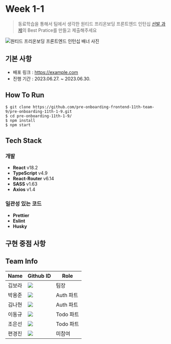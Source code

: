 # Week 1-1

> 동료학습을 통해서 팀에서 생각한 원티드 프리온보딩 프론트엔드 인턴십 [선발 과제](https://github.com/walking-sunset/selection-task)의 Best Pratice를 만들고 제출해주세요

![원티드 프리온보딩 프론트엔드 인턴십 배너 사진](https://static.wanted.co.kr/images/events/2909/b35918a6.jpg)

## 기본 사항

- 배포 링크 : https://example.com
- 진행 기간 : 2023.06.27. ~ 2023.06.30.

## How To Run

```shell
$ git clone https://github.com/pre-onboarding-frontend-11th-team-9/pre-onboarding-11th-1-9.git
$ cd pre-onboarding-11th-1-9/
$ npm install
$ npm start
```

## Tech Stack

### 개발

- **React** v18.2
- **TypeScript** v4.9
- **React-Router** v6.14
- **SASS** v1.63
- **Axios** v1.4

### 일관성 있는 코드

- **Prettier**
- **Eslint**
- **Husky**

## 구현 중점 사항

## Team Info

| Name   | Github ID                                                                                                                                                                 | Role      |
| ------ | ------------------------------------------------------------------------------------------------------------------------------------------------------------------------- | --------- |
| 김보라 | <a href="https://github.com/rockbell89" target="_blank"><img src="https://img.shields.io/badge/rockbell89-181717?style=flat-square&logo=github&logoColor=white"/></a>     | 팀장      |
| 박용준 | <a href="https://github.com/yoopark" target="_blank"><img src="https://img.shields.io/badge/yoopark-181717?style=flat-square&logo=github&logoColor=white"/></a>           | Auth 파트 |
| 김나현 | <a href="https://github.com/reezekim" target="_blank"><img src="https://img.shields.io/badge/reezekim-181717?style=flat-square&logo=github&logoColor=white"/></a>         | Auth 파트 |
| 이동규 | <a href="https://github.com/tenenger7125" target="_blank"><img src="https://img.shields.io/badge/tenenger7125-181717?style=flat-square&logo=github&logoColor=white"/></a> | Todo 파트 |
| 조은선 | <a href="https://github.com/es39" target="_blank"><img src="https://img.shields.io/badge/es39-181717?style=flat-square&logo=github&logoColor=white"/></a>                 | Todo 파트 |
| 편경진 | <a href="https://github.com/kjindev" target="_blank"><img src="https://img.shields.io/badge/kjindev-181717?style=flat-square&logo=github&logoColor=white"/></a>           | 미참여    |
